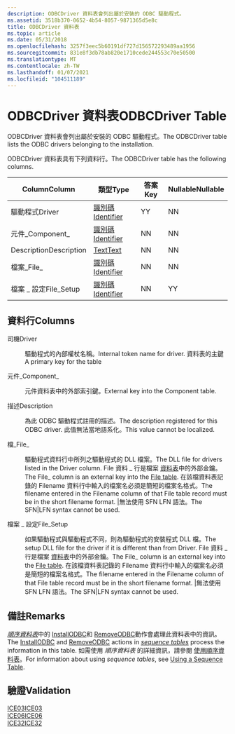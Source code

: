 ```yaml
---
description: ODBCDriver 資料表會列出屬於安裝的 ODBC 驅動程式。
ms.assetid: 3518b370-0652-4b54-8057-9871365d5e8c
title: ODBCDriver 資料表
ms.topic: article
ms.date: 05/31/2018
ms.openlocfilehash: 3257f3eec5b60191df727d156572293489aa1956
ms.sourcegitcommit: 831e8f3db78ab820e1710cede244553c70e50500
ms.translationtype: MT
ms.contentlocale: zh-TW
ms.lasthandoff: 01/07/2021
ms.locfileid: "104511189"
---
```

# <a name="odbcdriver-table"></a><span data-ttu-id="d8a4d-103">ODBCDriver 資料表</span><span class="sxs-lookup"><span data-stu-id="d8a4d-103">ODBCDriver Table</span></span>

<span data-ttu-id="d8a4d-104">ODBCDriver 資料表會列出屬於安裝的 ODBC 驅動程式。</span><span class="sxs-lookup"><span data-stu-id="d8a4d-104">The ODBCDriver table lists the ODBC drivers belonging to the installation.</span></span>

<span data-ttu-id="d8a4d-105">ODBCDriver 資料表具有下列資料行。</span><span class="sxs-lookup"><span data-stu-id="d8a4d-105">The ODBCDriver table has the following columns.</span></span>



| <span data-ttu-id="d8a4d-106">Column</span><span class="sxs-lookup"><span data-stu-id="d8a4d-106">Column</span></span>      | <span data-ttu-id="d8a4d-107">類型</span><span class="sxs-lookup"><span data-stu-id="d8a4d-107">Type</span></span>                         | <span data-ttu-id="d8a4d-108">答案</span><span class="sxs-lookup"><span data-stu-id="d8a4d-108">Key</span></span> | <span data-ttu-id="d8a4d-109">Nullable</span><span class="sxs-lookup"><span data-stu-id="d8a4d-109">Nullable</span></span> |
|-------------|------------------------------|-----|----------|
| <span data-ttu-id="d8a4d-110">驅動程式</span><span class="sxs-lookup"><span data-stu-id="d8a4d-110">Driver</span></span>      | [<span data-ttu-id="d8a4d-111">識別碼</span><span class="sxs-lookup"><span data-stu-id="d8a4d-111">Identifier</span></span>](identifier.md) | <span data-ttu-id="d8a4d-112">Y</span><span class="sxs-lookup"><span data-stu-id="d8a4d-112">Y</span></span>   | <span data-ttu-id="d8a4d-113">N</span><span class="sxs-lookup"><span data-stu-id="d8a4d-113">N</span></span>        |
| <span data-ttu-id="d8a4d-114">元件\_</span><span class="sxs-lookup"><span data-stu-id="d8a4d-114">Component\_</span></span> | [<span data-ttu-id="d8a4d-115">識別碼</span><span class="sxs-lookup"><span data-stu-id="d8a4d-115">Identifier</span></span>](identifier.md) | <span data-ttu-id="d8a4d-116">N</span><span class="sxs-lookup"><span data-stu-id="d8a4d-116">N</span></span>   | <span data-ttu-id="d8a4d-117">N</span><span class="sxs-lookup"><span data-stu-id="d8a4d-117">N</span></span>        |
| <span data-ttu-id="d8a4d-118">Description</span><span class="sxs-lookup"><span data-stu-id="d8a4d-118">Description</span></span> | [<span data-ttu-id="d8a4d-119">Text</span><span class="sxs-lookup"><span data-stu-id="d8a4d-119">Text</span></span>](text.md)             | <span data-ttu-id="d8a4d-120">N</span><span class="sxs-lookup"><span data-stu-id="d8a4d-120">N</span></span>   | <span data-ttu-id="d8a4d-121">N</span><span class="sxs-lookup"><span data-stu-id="d8a4d-121">N</span></span>        |
| <span data-ttu-id="d8a4d-122">檔案\_</span><span class="sxs-lookup"><span data-stu-id="d8a4d-122">File\_</span></span>      | [<span data-ttu-id="d8a4d-123">識別碼</span><span class="sxs-lookup"><span data-stu-id="d8a4d-123">Identifier</span></span>](identifier.md) | <span data-ttu-id="d8a4d-124">N</span><span class="sxs-lookup"><span data-stu-id="d8a4d-124">N</span></span>   | <span data-ttu-id="d8a4d-125">N</span><span class="sxs-lookup"><span data-stu-id="d8a4d-125">N</span></span>        |
| <span data-ttu-id="d8a4d-126">檔案 \_ 設定</span><span class="sxs-lookup"><span data-stu-id="d8a4d-126">File\_Setup</span></span> | [<span data-ttu-id="d8a4d-127">識別碼</span><span class="sxs-lookup"><span data-stu-id="d8a4d-127">Identifier</span></span>](identifier.md) | <span data-ttu-id="d8a4d-128">N</span><span class="sxs-lookup"><span data-stu-id="d8a4d-128">N</span></span>   | <span data-ttu-id="d8a4d-129">Y</span><span class="sxs-lookup"><span data-stu-id="d8a4d-129">Y</span></span>        |



 

## <a name="columns"></a><span data-ttu-id="d8a4d-130">資料行</span><span class="sxs-lookup"><span data-stu-id="d8a4d-130">Columns</span></span>

<dl> <dt>

<span data-ttu-id="d8a4d-131"><span id="Driver"></span><span id="driver"></span><span id="DRIVER"></span>司機</span><span class="sxs-lookup"><span data-stu-id="d8a4d-131"><span id="Driver"></span><span id="driver"></span><span id="DRIVER"></span>Driver</span></span>
</dt> <dd>

<span data-ttu-id="d8a4d-132">驅動程式的內部權杖名稱。</span><span class="sxs-lookup"><span data-stu-id="d8a4d-132">Internal token name for driver.</span></span> <span data-ttu-id="d8a4d-133">資料表的主鍵</span><span class="sxs-lookup"><span data-stu-id="d8a4d-133">A primary key for the table</span></span>

</dd> <dt>

<span data-ttu-id="d8a4d-134"><span id="Component_"></span><span id="component_"></span><span id="COMPONENT_"></span>元件\_</span><span class="sxs-lookup"><span data-stu-id="d8a4d-134"><span id="Component_"></span><span id="component_"></span><span id="COMPONENT_"></span>Component\_</span></span>
</dt> <dd>

<span data-ttu-id="d8a4d-135">元件資料表中的外部索引鍵。</span><span class="sxs-lookup"><span data-stu-id="d8a4d-135">External key into the Component table.</span></span>

</dd> <dt>

<span data-ttu-id="d8a4d-136"><span id="Description"></span><span id="description"></span><span id="DESCRIPTION"></span>描述</span><span class="sxs-lookup"><span data-stu-id="d8a4d-136"><span id="Description"></span><span id="description"></span><span id="DESCRIPTION"></span>Description</span></span>
</dt> <dd>

<span data-ttu-id="d8a4d-137">為此 ODBC 驅動程式註冊的描述。</span><span class="sxs-lookup"><span data-stu-id="d8a4d-137">The description registered for this ODBC driver.</span></span> <span data-ttu-id="d8a4d-138">此值無法當地語系化。</span><span class="sxs-lookup"><span data-stu-id="d8a4d-138">This value cannot be localized.</span></span>

</dd> <dt>

<span data-ttu-id="d8a4d-139"><span id="File_"></span><span id="file_"></span><span id="FILE_"></span>檔\_</span><span class="sxs-lookup"><span data-stu-id="d8a4d-139"><span id="File_"></span><span id="file_"></span><span id="FILE_"></span>File\_</span></span>
</dt> <dd>

<span data-ttu-id="d8a4d-140">驅動程式資料行中所列之驅動程式的 DLL 檔案。</span><span class="sxs-lookup"><span data-stu-id="d8a4d-140">The DLL file for drivers listed in the Driver column.</span></span> <span data-ttu-id="d8a4d-141">File 資料 \_ 行是檔案 [資料表](file-table.md)中的外部金鑰。</span><span class="sxs-lookup"><span data-stu-id="d8a4d-141">The File\_ column is an external key into the [File table](file-table.md).</span></span> <span data-ttu-id="d8a4d-142">在該檔資料表記錄的 Filename 資料行中輸入的檔案名必須是簡短的檔案名格式。</span><span class="sxs-lookup"><span data-stu-id="d8a4d-142">The filename entered in the Filename column of that File table record must be in the short filename format.</span></span> <span data-ttu-id="d8a4d-143">\|無法使用 SFN LFN 語法。</span><span class="sxs-lookup"><span data-stu-id="d8a4d-143">The SFN\|LFN syntax cannot be used.</span></span>

</dd> <dt>

<span data-ttu-id="d8a4d-144"><span id="File_Setup"></span><span id="file_setup"></span><span id="FILE_SETUP"></span>檔案 \_ 設定</span><span class="sxs-lookup"><span data-stu-id="d8a4d-144"><span id="File_Setup"></span><span id="file_setup"></span><span id="FILE_SETUP"></span>File\_Setup</span></span>
</dt> <dd>

<span data-ttu-id="d8a4d-145">如果驅動程式與驅動程式不同，則為驅動程式的安裝程式 DLL 檔。</span><span class="sxs-lookup"><span data-stu-id="d8a4d-145">The setup DLL file for the driver if it is different than from Driver.</span></span> <span data-ttu-id="d8a4d-146">File 資料 \_ 行是檔案 [資料表](file-table.md)中的外部金鑰。</span><span class="sxs-lookup"><span data-stu-id="d8a4d-146">The File\_ column is an external key into the [File table](file-table.md).</span></span> <span data-ttu-id="d8a4d-147">在該檔資料表記錄的 Filename 資料行中輸入的檔案名必須是簡短的檔案名格式。</span><span class="sxs-lookup"><span data-stu-id="d8a4d-147">The filename entered in the Filename column of that File table record must be in the short filename format.</span></span> <span data-ttu-id="d8a4d-148">\|無法使用 SFN LFN 語法。</span><span class="sxs-lookup"><span data-stu-id="d8a4d-148">The SFN\|LFN syntax cannot be used.</span></span>

</dd> </dl>

## <a name="remarks"></a><span data-ttu-id="d8a4d-149">備註</span><span class="sxs-lookup"><span data-stu-id="d8a4d-149">Remarks</span></span>

<span data-ttu-id="d8a4d-150">[*順序資料表*](s-gly.md)中的 [InstallODBC](installodbc-action.md)和 [RemoveODBC](removeodbc-action.md)動作會處理此資料表中的資訊。</span><span class="sxs-lookup"><span data-stu-id="d8a4d-150">The [InstallODBC](installodbc-action.md) and [RemoveODBC](removeodbc-action.md) actions in [*sequence tables*](s-gly.md) process the information in this table.</span></span> <span data-ttu-id="d8a4d-151">如需使用 *順序資料表* 的詳細資訊，請參閱 [使用順序資料表](using-a-sequence-table.md)。</span><span class="sxs-lookup"><span data-stu-id="d8a4d-151">For information about using *sequence tables*, see [Using a Sequence Table](using-a-sequence-table.md).</span></span>

## <a name="validation"></a><span data-ttu-id="d8a4d-152">驗證</span><span class="sxs-lookup"><span data-stu-id="d8a4d-152">Validation</span></span>

<dl>

[<span data-ttu-id="d8a4d-153">ICE03</span><span class="sxs-lookup"><span data-stu-id="d8a4d-153">ICE03</span></span>](ice03.md)  
[<span data-ttu-id="d8a4d-154">ICE06</span><span class="sxs-lookup"><span data-stu-id="d8a4d-154">ICE06</span></span>](ice06.md)  
[<span data-ttu-id="d8a4d-155">ICE32</span><span class="sxs-lookup"><span data-stu-id="d8a4d-155">ICE32</span></span>](ice32.md)  
</dl>

 

 



